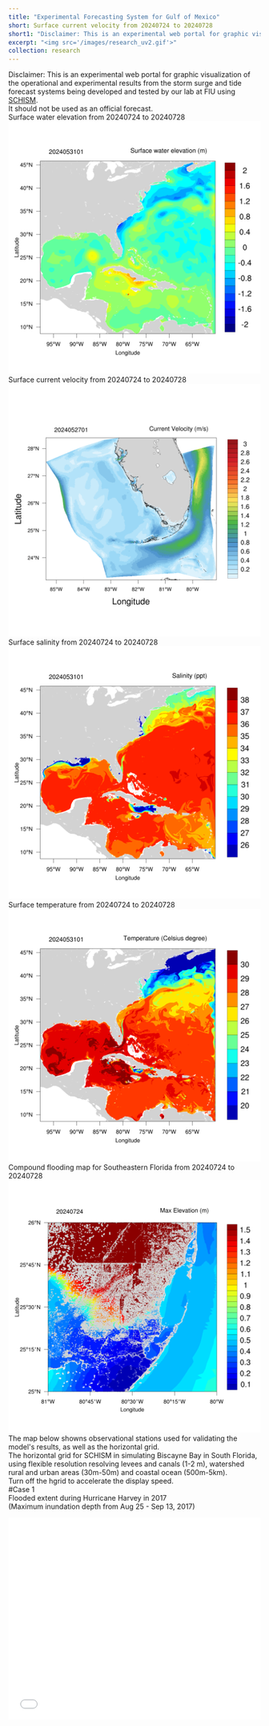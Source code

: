 ```yaml
---
title: "Experimental Forecasting System for Gulf of Mexico"
short: Surface current velocity from 20240724 to 20240728
short1: "Disclaimer: This is an experimental web portal for graphic visualization of the operational and experimental results from the storm surge and tide forecast systems being developed and tested by our lab at FIU using [SCHISM](https://ccrm.vims.edu/schismweb/). It should not be used as an official forecast."
excerpt: "<img src='/images/research_uv2.gif'>"
collection: research
---
```


Disclaimer:
This is an experimental web portal for graphic visualization of the operational and experimental results from the storm surge and tide forecast systems being developed and tested by our lab at FIU using [SCHISM](https://ccrm.vims.edu/schismweb/).<br/>
It should not be used as an official forecast.<br/>
Surface water elevation from 20240724 to 20240728<br/>
<img src='/images/research_elev2.gif'>
Surface current velocity  from 20240724 to 20240728<br/>
<img src='/images/research_uv2.gif'>
Surface salinity from 20240724 to 20240728<br/>
<img src='/images/research_salt2.gif'>
Surface temperature from 20240724 to 20240728<br/>
<img src='/images/research_temp2.gif'>
Compound flooding map for Southeastern Florida from 20240724 to 20240728<br/>
<img src='/images/research_maxelev2.gif'>
The map below showns observational stations used for validating the model's results, as well as the horizontal grid. <br/>
The horizontal grid for SCHISM in simulating Biscayne Bay in South Florida, using flexible resolution resolving levees and canals (1-2 m), watershed rural and urban areas (30m-50m) and coastal ocean (500m-5km).<br/>
Turn off the hgrid to accelerate the display speed.<br/>
#Case 1<br/>
Flooded extent during Hurricane Harvey in 2017<br/>
(Maximum inundation depth from Aug 25 - Sep 13, 2017)<br/>
<style>.embed-container {position: relative; padding-bottom: 80%; height: 0; max-width: 100%;} .embed-container iframe, .embed-container object, .embed-container iframe{position: absolute; top: 0; left: 0; width: 100%; height: 100%;} small{position: absolute; z-index: 40; bottom: 0; margin-bottom: -15px;}</style><div class="embed-container"><iframe width="500" height="400" frameborder="0" scrolling="no" marginheight="0" marginwidth="0" title="Inundation Depth during Hurricane Harvey" src="//fiugis.maps.arcgis.com/apps/Embed/index.html?webmap=5204b001458d4f51938d6b8698fffff8&extent=-95.7178,29.093,-93.8776,29.9629&zoom=true&previewImage=false&scale=true&legendlayers=true&disable_scroll=false&theme=light"></iframe></div>
